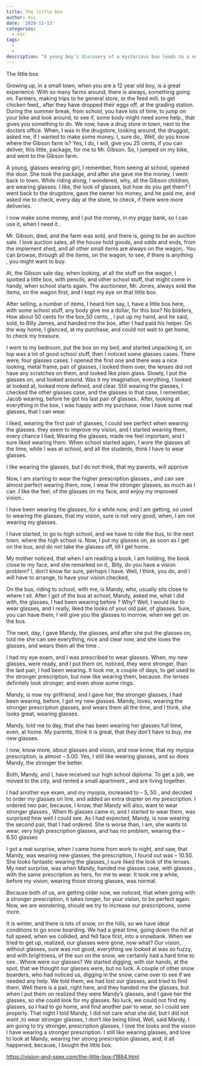```yaml
---
title: The little box
author: nic
date: '2020-11-13'
categories:
  - nic
tags:
  - 
  - 
description: "A young boy's discovery of a mysterious box leads to a newfound confidence and enhanced vision."
---
```

The little box




Growing up, in a small town, when you are a 12 year old boy, is a great experience.
With so many farms around, there is always, something going on.
Farmers, making trips to he general store, or the feed mill, to get chicken feed,, after they have dropped their eggs off, at the grading station.
During the summer break, from school, you have lots of time, to jump on your bike and look around, to see if, some body might need some help., that gives you something to do.
We now, have a drug store in town, next to the doctors office.
When, I was in the drugstore, looking around, the druggist, asked me, if I wanted to make some money.
I, sure do,.
Well, do you know where the Gibson farm is?
Yes, I do,
I will, give you 25 cents, if you can deliver, this little, package, for me to Mr. Gibson. 
So, I jumped on my bike, and went to the Gibson farm.


A young, glasses wearing girl, I remember, from seeing at school, opened the door.
She took the package, and after she gave me the money, I went back to town.
While riding along, I wondered, why, all the Gibson children, are wearing glasses.
I like, the look of glasses, but how do you get them?
I went back to the drugstore, gave the owner his money, and he paid me, and asked me to check, every day at the store, to check, if there were more deliveries.


I now make some money, and I put the money, in my piggy bank, so I can use it, when I need it..


Mr. Gibson, died, and the farm was sold, and there is, going to be an auction sale.
I love auction sales, all the house hold goods, and odds and ends, from the implement shed, and all other small items are always on the wagon,.
You can browse, through all the items, on the wagon, to see, if there is anything , you might want to buy.


At, the Gibson sale day, when looking, at all the stuff on the wagon, I spotted a little box, with pencils, and other school stuff, that might come in handy, when school starts again.
The auctioneer, Mr. Jones, always sold the items, on the wagon first, and I kept my eye on that little box.


After selling, a number of items, I heard him say, I, have a little box here, with some school stuff, any body give me a dollar, for this box?
No bidders, 
How about 50 cents for the box,50 cents, , I put up my hand, and he said, sold, to Billy James, and handed me the box, after I had paid his helper.
On the way home, I glanced, at my purchase, and could not wait to get home, to check my treasure.


I went to my bedroom, put the box on my bed, and started unpacking it, on top was a lot of good school stuff, then I noticed some glasses cases.
There were, four glasses cases. I opened the first one and there was a nice looking, metal frame, pair of glasses, I looked them over, the lenses did not have any scratches on them, and looked like plain glass.
Slowly, I put the glasses on, and looked around.
Was it my imagination, everything, I looked at looked at, looked more defined, and clear.
Still wearing the glasses, I checked the other glasses case, and the glasses in that case, I remember, Jacob wearing, before he got his last pair of glasses..
After, looking at everything in the box, I was happy with my purchase, now I have some real glasses, that I can wear.


I liked, wearing the first pair of glasses, I could see perfect when wearing the glasses. they seem to improve my vision, and I started wearing them, every chance I had, 
Wearing the glasses, made me feel important, and I sure liked wearing them.
When school started again, I wore the glasses all the time, while I was at school, and all the students, think I have to wear glasses.


I like wearing the glasses, but I do not think, that my parents, will approve


Now, I am starting to wear the higher prescription glasses., and can see almost perfect wearing them, now, I wear the stronger glasses, as much as I can
.I like the feel, of the glasses on my face, and enjoy my improved vision..


I have been wearing the glasses, for a while now, and I am getting, so used to wearing the glasses, that my vision, sure is not very good, when, I am not wearing my glasses.


I have started, to go to high school, and we have to ride the bus, to the next town, where the high school is.
Now, I put my glasses on, as soon as I get on the bus, and do not take the glasses off, till I get home..


My mother noticed, that when I am reading a book, I am holding, the book close to my face, and she remarked on it,.
Billy, do you have a vision problem?
I, don’t know for sure, perhaps I have.
Well, I think, you do, and I will have to arrange, to have your vision checked,


On the bus, riding to school, with me, is Mandy, who, usually sits close to where I sit.
After I got of the bus at school, Mandy, asked me, what I did with, the glasses, I had been wearing before ?
Why?
Well, I would like to wear glasses, and I really, liked the looks of your old pair, of glasses.
Sure, you can have them, I will give you the glasses to morrow, when we get on the bus.


The next, day, I gave Mandy, the glasses, and after she put the glasses on, told me she can see everything, nice and clear now, and she loves the glasses, and wears them all the time .


I had my eye exam, and I was prescribed to wear glasses.
When, my new glasses, were ready, and I put them on, noticed, they were stronger, than the last pair, I had been wearing.
It took me, a couple of days, to get used to the stronger prescription, but now like wearing them, because. the lenses definitely look stronger, and even show some rings.


Mandy, is now my girlfriend, and I gave her, the stronger glasses, I had been wearing, before, I got my new glasses.
Mandy, loves, wearing the stronger prescription glasses, and wears them all the time, and I think, she looks great, wearing glasses.


Mandy, told me to day, that she has been wearing her glasses full time, even, at home. 
My parents, think it is great, that they don’t have to buy, me new glasses.


I now, know more, about glasses and vision, and now know, that my myopia prescription, is almost – 5.00.
Yes, I still like wearing glasses, and so does Mandy, the stronger the better.


Both, Mandy, and I, have received our high school diploma.
To get a job, we moved to the city, and rented a small apartment., and are living together.


I had another eye exam, and my myopia, increased to – 5,.50 , and decided to order my glasses on line, and added an extra diopter on my prescription.
I ordered two pair, because, I know, that Mandy will also, want to wear stronger glasses ,
When th glasses came in, and I started to wear them, was surprised how well I could see.
As I had expected, Mandy, is now wearing the second pair, that I had ordered.
She is worse than, I am, she wants to wear, very high prescription glasses, and has no problem, wearing the – 6.50 glasses


I got a real surprise, when I came home from work to night, and saw, that Mandy, was wearing new glasses, the prescription, I found out was – 10.50. 
She looks fantastic wearing the glasses,,I sure liked the look of the lenses.
My next surprise, was when Mandy, handed me glasses case, with glasses , with the same prescription as hers, for me to wear.
It took me a while, before my vision, wearing those strong glasses, was normal.


Because both of us, are getting older now, we noticed, that when going with a stronger prescription, it takes longer, for your vision, to be perfect again. 
Now, we are wondering, should we try to increase our prescriptions, some more.


It is winter, and there is lots of snow, on the hills, so we have ideal conditions to go snow boarding.
We had a great time, going down the hill at full speed, when we collided, and fell face first, into a snowbank.
When we tried to get up, realized, our glasses were gone, now what?
Our vision, without glasses, sure was not good, everything we looked at was so fuzzy, and with brightness, of the sun on the snow, we certainly had a hard time to see..
Where were our glasses? 
We started digging, with our hands, at the spot, that we thought our glasses were, but no luck.
A couple of other snow boarders, who had noticed us, digging in the snow, came over to
see if we needed any help.
We told them, we had lost our glasses, and tried to find them.
Well there is a pair, right here, and they handed me the glasses, but when I put them on realized they were Mandy’s glasses, and I gave her the glasses, so she could look for my glasses.
No luck, we could not find my glasses, so I had to go home, and find another pair to wear, so I could see properly. 
That night I told Mandy, I did not care what she did, but I did not want ,to wear stronger glasses, I don’t like being blind,
Well, said Mandy, I am going to try stronger, prescription glasses, I love the looks and the vision I have wearing a stronger prescription.
I still like wearing glasses, and love to look at Mandy, wearing her strong prescription glasses, and, it all happened, because, I bought the little box.

https://vision-and-spex.com/the-little-box-t1884.html
